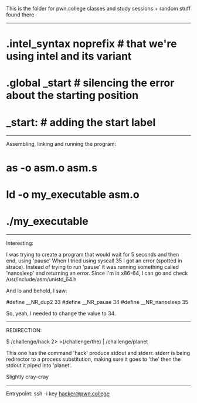 This is the folder for pwn.college classes and study sessions + random stuff found there

---

# .intel_syntax noprefix                 # that we're using intel and its variant
# .global _start                         # silencing the error about the starting position
# _start:                                # adding the start label

---
Assembling, linking and running the program:

# as -o asm.o asm.s
# ld -o my_executable asm.o
# ./my_executable

---

Interesting:

I was trying to create a program that would wait for 5 seconds and then end, using 'pause'
When I tried using syscall 35 I got an error (spotted in strace). Instead of trying
to run 'pause' it was running something called 'nanosleep' and returning an error.
Since I'm in x86-64, I can go and check /usr/include/asm/unistd_64.h

And lo and behold, I saw:

#define __NR_dup2 33
#define __NR_pause 34
#define __NR_nanosleep 35

So, yeah, I needed to change the value to 34.

---
REDIRECTION:

$ /challenge/hack 2> >(/challenge/the) | /challenge/planet

This one has the command 'hack' produce stdout and stderr. 
stderr is being redirector to a process substitution, making sure it goes to 'the'
then the stdout it piped into 'planet'.

Slightly cray-cray

---
Entrypoint:
ssh -i key hacker@pwn.college


